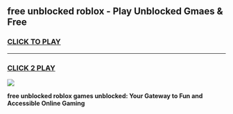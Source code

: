 
## free unblocked roblox - Play Unblocked Gmaes & Free
<h3>
<a href="https://news.freeplayer.one?title=free_unblocked_roblox&ref=16F">CLICK TO PLAY</a></h3>
<hr>

<h3>
<a href="https://news.freeplayer.one?title=free_unblocked_roblox&ref=16F">CLICK 2 PLAY</a>
  
</h3>

<a href="https://news.freeplayer.one?title=free_unblocked_roblox&ref=16F/"><img src="https://clearcache.store/games.png"></a>


**free unblocked roblox games unblocked: Your Gateway to Fun and Accessible Online Gaming**
